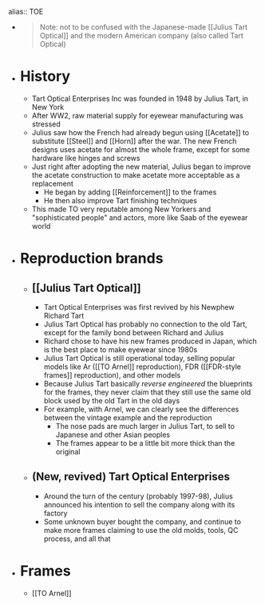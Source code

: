 alias:: TOE

- > Note: not to be confused with the Japanese-made [[Julius Tart Optical]] and the modern American company (also called Tart Optical)
- # History
	- Tart Optical Enterprises Inc was founded in 1948 by Julius Tart, in New York
	- After WW2, raw material supply for eyewear manufacturing was stressed
	- Julius saw how the French had already begun using [[Acetate]] to substitute [[Steel]] and [[Horn]] after the war. The new French designs uses acetate for almost the whole frame, except for some hardware like hinges and screws
	- Just right after adopting the new material, Julius began to improve the acetate construction to make acetate more acceptable as a replacement
		- He began by adding [[Reinforcement]] to the frames
		- He then also improve Tart finishing techniques
	- This made TO very reputable among New Yorkers and "sophisticated people" and actors, more like Saab of the eyewear world
- # Reproduction brands
	- ## [[Julius Tart Optical]]
		- Tart Optical Enterprises was first revived by his Newphew Richard Tart
		- Julius Tart Optical has probably no connection to the old Tart, except for the family bond between Richard and Julius
		- Richard chose to have his new frames produced in Japan, which is the best place to make eyewear since 1980s
		- Julius Tart Optical is still operational today, selling popular models like Ar ([[TO Arnel]] reproduction), FDR ([[FDR-style frames]] reproduction), and other models
		- Because Julius Tart basically *reverse engineered* the blueprints for the frames, they never claim that they still use the same old block used by the old Tart in the old days
		- For example, with Arnel, we can clearly see the differences between the vintage example and the reproduction
			- The nose pads are much larger in Julius Tart, to sell to Japanese and other Asian peoples
			- The frames appear to be a little bit more thick than the original
	- ## (New, revived) Tart Optical Enterprises
		- Around the turn of the century (probably 1997-98), Julius announced his intention to sell the company along with its factory
		- Some unknown buyer bought the company, and continue to make more frames claiming to use the old molds, tools, QC process, and all that
- # Frames
	- [[TO Arnel]]